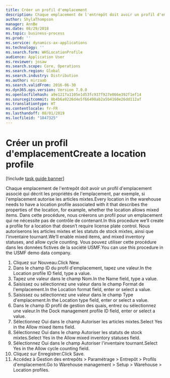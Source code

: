 ```yaml
---
title: Créer un profil d'emplacement
description: Chaque emplacement de l'entrepôt doit avoir un profil d'emplacement associé qui décrit les propriétés de l'emplacement, par exemple, si l'emplacement autorise les articles mixtes.
author: ShylaThompson
manager: AnnBe
ms.date: 08/29/2018
ms.topic: business-process
ms.prod: ''
ms.service: dynamics-ax-applications
ms.technology: ''
ms.search.form: WHSLocationProfile
audience: Application User
ms.reviewer: josaw
ms.search.scope: Core, Operations
ms.search.region: Global
ms.search.industry: Distribution
ms.author: mirzaab
ms.search.validFrom: 2016-06-30
ms.dyn365.ops.version: Version 7.0.0
ms.openlocfilehash: a9e1217a1105e1d53fc937f927e066e392f1ef14
ms.sourcegitcommit: 8b4b6a9226d4e5f66498ab2a5b4160e26dd112af
ms.translationtype: HT
ms.contentlocale: fr-FR
ms.lasthandoff: 08/01/2019
ms.locfileid: "1847325"
---
```

# <a name="create-a-location-profile"></a><span data-ttu-id="31b66-103">Créer un profil d'emplacement</span><span class="sxs-lookup"><span data-stu-id="31b66-103">Create a location profile</span></span>

[!include [task guide banner](../../includes/task-guide-banner.md)]

<span data-ttu-id="31b66-104">Chaque emplacement de l'entrepôt doit avoir un profil d'emplacement associé qui décrit les propriétés de l'emplacement, par exemple, si l'emplacement autorise les articles mixtes.</span><span class="sxs-lookup"><span data-stu-id="31b66-104">Every location in the warehouse needs to have a location profile associated with it that describes the properties of the location, for example, whether the location allows mixed items.</span></span> <span data-ttu-id="31b66-105">Dans cette procédure, nous créerons un profil pour un emplacement qui ne nécessite pas de contrôle de contenant.</span><span class="sxs-lookup"><span data-stu-id="31b66-105">In this procedure we’ll create a profile for a location that doesn’t require license plate control.</span></span> <span data-ttu-id="31b66-106">Nous autoriserons les articles mixtes et les statuts de stock mixtes, ainsi que l'inventaire tournant.</span><span class="sxs-lookup"><span data-stu-id="31b66-106">We’ll enable mixed items, and mixed inventory statuses, and allow cycle counting.</span></span> <span data-ttu-id="31b66-107">Vous pouvez utiliser cette procédure dans les données fictives de la société USMF.</span><span class="sxs-lookup"><span data-stu-id="31b66-107">You can use this procedure in the USMF demo data company.</span></span>

1. <span data-ttu-id="31b66-108">Cliquez sur Nouveau.</span><span class="sxs-lookup"><span data-stu-id="31b66-108">Click New.</span></span>
2. <span data-ttu-id="31b66-109">Dans le champ ID du profil d'emplacement, tapez une valeur.</span><span class="sxs-lookup"><span data-stu-id="31b66-109">In the Location profile ID field, type a value.</span></span>
3. <span data-ttu-id="31b66-110">Tapez une valeur dans le champ Nom.</span><span class="sxs-lookup"><span data-stu-id="31b66-110">In the Name field, type a value.</span></span>
4. <span data-ttu-id="31b66-111">Saisissez ou sélectionnez une valeur dans le champ Format de l'emplacement.</span><span class="sxs-lookup"><span data-stu-id="31b66-111">In the Location format field, enter or select a value.</span></span>
5. <span data-ttu-id="31b66-112">Saisissez ou sélectionnez une valeur dans le champ Type d'emplacement.</span><span class="sxs-lookup"><span data-stu-id="31b66-112">In the Location type field, enter or select a value.</span></span>
6. <span data-ttu-id="31b66-113">Dans le champ ID profil de gestion des quais, entrez ou sélectionnez une valeur.</span><span class="sxs-lookup"><span data-stu-id="31b66-113">In the Dock management profile ID field, enter or select a value.</span></span>
7. <span data-ttu-id="31b66-114">Sélectionnez Oui dans le champ Autoriser les articles mixtes.</span><span class="sxs-lookup"><span data-stu-id="31b66-114">Select Yes in the Allow mixed items field.</span></span>
8. <span data-ttu-id="31b66-115">Sélectionnez Oui dans le champ Autoriser les statuts de stock mixtes.</span><span class="sxs-lookup"><span data-stu-id="31b66-115">Select Yes in the Allow mixed  inventory statuses field.</span></span>
9. <span data-ttu-id="31b66-116">Sélectionnez Oui dans le champ Autoriser l'inventaire tournant.</span><span class="sxs-lookup"><span data-stu-id="31b66-116">Select Yes in the Allow cycle counting field.</span></span>
10. <span data-ttu-id="31b66-117">Cliquez sur Enregistrer.</span><span class="sxs-lookup"><span data-stu-id="31b66-117">Click Save.</span></span>
11. <span data-ttu-id="31b66-118">Accédez à Gestion des entrepôts > Paramétrage > Entrepôt > Profils d'emplacement.</span><span class="sxs-lookup"><span data-stu-id="31b66-118">Go to Warehouse management > Setup > Warehouse > Location profiles.</span></span>

